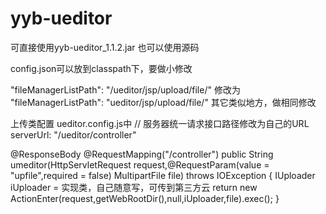 # yyb-ueditor

可直接使用yyb-ueditor_1.1.2.jar
也可以使用源码

config.json可以放到classpath下，要做小修改

"fileManagerListPath": "/ueditor/jsp/upload/file/"
修改为
"fileManagerListPath": "ueditor/jsp/upload/file/"
其它类似地方，做相同修改


上传类配置
ueditor.config.js中
  // 服务器统一请求接口路径修改为自己的URL
serverUrl: "/ueditor/controller"

@ResponseBody
@RequestMapping("/controller")
public String umeditor(HttpServletRequest request,@RequestParam(value = "upfile",required = false) MultipartFile file) throws IOException {
    IUploader iUploader = 实现类，自己随意写，可传到第三方云
    return new ActionEnter(request,getWebRootDir(),null,iUploader,file).exec();
}